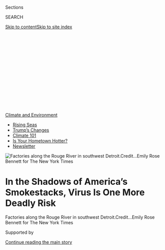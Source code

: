 <div id="app">

<div>

<div>

<div>

<div class="NYTAppHideMasthead css-ikk3s8 e1suatyy0">

<div class="section css-133zg39 e1suatyy2">

<div class="css-eph4ug er09x8g0">

<div class="css-6n7j50">

</div>

<span class="css-1dv1kvn">Sections</span>

<div class="css-10488qs">

<span class="css-1dv1kvn">SEARCH</span>

</div>

[Skip to content](#site-content)[Skip to site
index](#site-index)

</div>

<div class="css-10698na e1huz5gh0">

</div>

</div>

</div>

</div>

<div data-aria-hidden="false">

<div id="site-content" data-role="main">

<div>

<div class="css-1aor85t" style="opacity:0.000000001;z-index:-1;visibility:hidden">

<div class="css-1hqnpie">

<div class="css-epjblv">

<span class="css-17xtcya">[Climate](/section/climate)</span><span class="css-x15j1o">|</span><span class="css-fwqvlz">In
the Shadows of America’s Smokestacks, Virus Is One More Deadly
Risk</span>

</div>

<div class="css-k008qs">

<div class="css-1iwv8en">

<span class="css-18z7m18"></span>

<div>

</div>

</div>

<span class="css-1n6z4y">https://nyti.ms/2WBIOW0</span>

<div class="css-1705lsu">

<div class="css-4xjgmj">

<div class="css-4skfbu" data-role="toolbar" data-aria-label="Social Media Share buttons, Save button, and Comments Panel with current comment count" data-testid="share-tools">

  - 
  - 
  - 
  - 
    
    <div class="css-6n7j50">
    
    </div>

  - 

</div>

</div>

</div>

</div>

</div>

</div>

<div id="NYT_TOP_BANNER_REGION" class="css-11qgg8s">

<div>

<div id="styln-prism-menu-1591906231550" class="section interactive-content interactive-size-medium css-1du2ztb">

<div class="css-17ih8de interactive-body">

<div id="scroll-container" class="css-1gj85ro">

[<span class="styln-title-wrap"><span class="css-1pje3qr">Climate
and</span><span class="css-1pje3qr">
Environment</span></span>](https://www.nytimes.com/section/climate?action=click&pgtype=Article&state=default&region=TOP_BANNER&context=storylines_menu)

  - [Rising
    Seas](https://www.nytimes.com/2020/07/30/climate/sea-level-inland-floods.html?action=click&pgtype=Article&state=default&region=TOP_BANNER&context=storylines_menu)
  - [Trump’s
    Changes](https://www.nytimes.com/interactive/2020/climate/trump-environment-rollbacks.html?action=click&pgtype=Article&state=default&region=TOP_BANNER&context=storylines_menu)
  - [Climate 101](https://www.nytimes.com/interactive/2020/04/19/climate/climate-crash-course-1.html?action=click&pgtype=Article&state=default&region=TOP_BANNER&context=storylines_menu)
  - [Is Your Hometown
    Hotter?](https://www.nytimes.com/interactive/2018/08/30/climate/how-much-hotter-is-your-hometown.html?action=click&pgtype=Article&state=default&region=TOP_BANNER&context=storylines_menu)
  - [Newsletter](https://www.nytimes.com/newsletters/climate-change?action=click&pgtype=Article&state=default&region=TOP_BANNER&context=storylines_menu)

</div>

</div>

</div>

</div>

</div>

<div id="fullBleedHeaderContent">

<div class="css-9fsmc8">

![<span class="css-16f3y1r e13ogyst0" data-aria-hidden="true">Factories
along the Rouge River in southwest
Detroit.</span><span class="css-cnj6d5 e1z0qqy90" itemprop="copyrightHolder"><span class="css-1ly73wi e1tej78p0">Credit...</span><span><span>Emily
Rose Bennett for The New York
Times</span></span></span>](https://static01.nyt.com/images/2020/05/17/climate/00CLI-VIRUS-POLLUTION-main/00CLI-VIRUS-POLLUTION1-articleLarge.jpg?quality=75&auto=webp&disable=upscale)

</div>

<div class="css-1pumfk">

<div class="css-1vkm6nb ehdk2mb0">

# In the Shadows of America’s Smokestacks, Virus Is One More Deadly Risk  

</div>

</div>

<div class="css-nwzfg5 e1gnum310">

<span class="css-1f9pvn2 climate">Factories along the Rouge River in
southwest
Detroit.</span><span class="css-cnj6d5 e1z0qqy90" itemprop="copyrightHolder"><span class="css-1ly73wi e1tej78p0">Credit...</span><span><span>Emily
Rose Bennett for The New York Times</span></span></span>

</div>

<div id="sponsor-wrapper" class="css-1hyfx7x">

<div id="sponsor-slug" class="css-19vbshk">

Supported by

</div>

[Continue reading the main
story](#after-sponsor)

<div id="sponsor" class="ad sponsor-wrapper" style="text-align:center;height:100%;display:block">

</div>

<div id="after-sponsor">

</div>

</div>

<div class="css-1wx1auc e1gnum311">

<div class="css-18e8msd">

<div class="css-vp77d3 epjyd6m0">

<div class="css-hus3qt ey68jwv0" data-aria-hidden="true">

[![Hiroko
Tabuchi](https://static01.nyt.com/images/2018/02/20/multimedia/author-hiroko-tabuchi/author-hiroko-tabuchi-thumbLarge.jpg
"Hiroko Tabuchi")](https://www.nytimes.com/by/hiroko-tabuchi)

</div>

<div class="css-1baulvz">

By [<span class="css-1baulvz last-byline" itemprop="name">Hiroko
Tabuchi</span>](https://www.nytimes.com/by/hiroko-tabuchi)

</div>

</div>

  - 
    
    <div class="css-ld3wwf e16638kd2">
    
    Published May 17, 2020Updated May 19,
    2020
    
    </div>

  - 
    
    <div class="css-4xjgmj">
    
    <div class="css-pvvomx" data-role="toolbar" data-aria-label="Social Media Share buttons, Save button, and Comments Panel with current comment count" data-testid="share-tools">
    
      - 
      - 
      - 
      - 
        
        <div class="css-6n7j50">
        
        </div>
    
      - 
    
    </div>
    
    </div>

</div>

</div>

</div>

<div class="section meteredContent css-1r7ky0e" name="articleBody" itemprop="articleBody">

<div class="css-1fanzo5 StoryBodyCompanionColumn">

<div class="css-53u6y8">

This isn’t the first time Vicki Dobbins’s town has been forced to
shelter in place.

Last year, the Marathon Petroleum refinery that looms over her
neighborhood near Detroit emitted a pungent gas, causing nausea and
dizziness among neighbors and prompting health officials to warn people
to stay inside. When a stay-at-home advisory returned in March, this
time for the coronavirus, “it was just devastating,” Ms. Dobbins said.

Ms. Dobbins, who is 76, later contracted Covid-19, and spent two weeks
on oxygen in intensive care. Now she has a question. “Do the polluters
in our area make us more susceptible to asthma, bronchitis, heart
failure, cancers?” she asked. “Is the virus just going to be one of the
ones added to that list?”

Nationwide, low-income communities of color like hers, River Rouge,
Mich., are exposed to significantly higher levels of pollution, [studies
have
found](https://ajph.aphapublications.org/doi/abs/10.2105/AJPH.2017.304297?journalCode=ajph),
and also see higher levels of lung disease and other ailments. Now,
scientists are racing to understand if long-term exposure to air
pollution plays a role in the coronavirus crisis, particularly since
minorities are disproportionately dying.

The science is preliminary — the virus, being so new, remains poorly
understood — though researchers are finding reason to look closely.
People with two conditions tied to air pollution, [inflammatory lung
disease](https://www.resmedjournal.com/article/S0954-6111\(20\)30081-0/fulltext)
and [coronary heart
disease](https://www.medrxiv.org/content/10.1101/2020.03.25.20043133v1),
face a higher risk for severe Covid-19, preliminary research has shown.
Last month, work [by Harvard
specialists](https://www.nytimes.com/2020/04/07/climate/air-pollution-coronavirus-covid.html)
found that coronavirus patients in areas with historically heavy air
pollution are more likely to die than patients elsewhere.

</div>

</div>

<div class="css-1fanzo5 StoryBodyCompanionColumn">

<div class="css-53u6y8">

And while it’s impossible to say with certainty that any one person was
made more vulnerable to the virus because of pollution, earlier studies
of other respiratory diseases [have established
that](https://www.ncbi.nlm.nih.gov/pubmed/14629774) long-term exposure
to air pollution [increases the risk of those
illness](https://www.ncbi.nlm.nih.gov/pubmed/28966029).

“The system has allowed, basically, low-income people and people of
color to have to breathe the pollution,” said Dr. Abdul El-Sayed, an
epidemiologist and Detroit’s former health director.

The tensions are playing out in minority communities across the country
that live with industrial air pollution and the health risks that come
with it. A neighborhood in Houston, Texas, for instance, that is home
not only to factories making plastics materials used in medical masks,
but also incinerators that burn medical waste. A community outside San
Francisco near the state’s largest refinery but far from most hospitals.

And the county where Ms. Dobbins lives, which has seen more Covid-19
deaths than almost any other outside of New York state.

</div>

</div>

<div class="css-1fanzo5 StoryBodyCompanionColumn">

<div class="css-53u6y8">

Michigan:

## A National Hot Spot

</div>

</div>

<div class="css-79elbk" data-testid="photoviewer-wrapper">

<div class="css-z3e15g" data-testid="photoviewer-wrapper-hidden">

</div>

<div class="css-1a48zt4 ehw59r15" data-testid="photoviewer-children">

![<span class="css-16f3y1r e13ogyst0" data-aria-hidden="true">Two homes
in River Rouge near the Marathon Petroleum
plant.</span><span class="css-cnj6d5 e1z0qqy90" itemprop="copyrightHolder"><span class="css-1ly73wi e1tej78p0">Credit...</span><span>Emily
Rose Bennett for The New York
Times</span></span>](https://static01.nyt.com/images/2020/05/17/climate/00CLI-VIRUS-POLLUTION-jump4/merlin_171906717_1a74bd6b-a852-4692-b1c7-75a667198755-articleLarge.jpg?quality=75&auto=webp&disable=upscale)

</div>

</div>

<div class="css-1fanzo5 StoryBodyCompanionColumn">

<div class="css-53u6y8">

Ms. Dobbins lives in one of Michigan’s most polluted ZIP codes.

There’s a refinery, two power stations, a steel mill and a sewage
treatment plant within a five-mile radius. The area’s levels of ozone, a
gas that has been linked to lung disease and other ailments, frequently
exceed federal limits.

Her county has seen 2,192 deaths so far, putting it in the same league
as much larger Cook County, Ill., which is home to Chicago and 2,589
recorded deaths. In Michigan, African-Americans have accounted for more
than 40 percent of deaths, even though they make up only 15 percent of
the population.

</div>

</div>

<div>

</div>

<div class="css-1fanzo5 StoryBodyCompanionColumn">

<div class="css-53u6y8">

A substitute teacher, Ms. Dobbins had already struggled to breathe since
developing asthma after moving back to the neighborhood 20 years ago to
care for her mother. She got used to carrying around her inhaler and
also sheltering in place, as she did a year ago during the warning about
the Marathon refinery.

Back then, the Detroit Health Department advised people to stay indoors
with the windows closed, saying that the odors could cause “symptoms
such as nausea, vomiting, headaches, or difficulty breathing” among
people sensitive to the smells. A flare failure had released hydrogen
sulfide, sulfur dioxide and other compounds, [Marathon told
regulators.](https://www.michigan.gov/mienvironment/0,9349,7-385-90161-504479--,00.html)
In a statement, a company spokesman, Jamal T. Kheiry, said the plant
operator “did not detect any emission levels of concern” in the
episode.

</div>

</div>

<div class="css-a7yk8a e73j0it0">

<div class="css-1xdhyk6 erfvjey0">

<span class="css-1ly73wi e1tej78p0">Image</span>

<div class="css-zjzyr8">

<div data-testid="lazyimage-container" style="height:580.6444444444445px">

</div>

</div>

</div>

<span class="css-16f3y1r e13ogyst0" data-aria-hidden="true">Vicki
Dobbins has a question: Have decades of industrial air pollution in her
area made people more susceptible to
Covid-19?</span><span class="css-cnj6d5 e1z0qqy90" itemprop="copyrightHolder"><span class="css-1ly73wi e1tej78p0">Credit...</span><span>Emily
Rose Bennett for The New York
Times</span></span>

<div class="css-1xdhyk6 erfvjey0">

<span class="css-1ly73wi e1tej78p0">Image</span>

<div class="css-zjzyr8">

<div data-testid="lazyimage-container" style="height:579.3555555555556px">

</div>

</div>

</div>

<span class="css-16f3y1r e13ogyst0" data-aria-hidden="true">The area
around River Rouge, on the southwest edge of Detroit, is among the
state’s most
polluted.</span><span class="css-cnj6d5 e1z0qqy90" itemprop="copyrightHolder"><span class="css-1ly73wi e1tej78p0">Credit...</span><span>Emily
Rose Bennett for The New York Times</span></span>

</div>

<div class="css-1fanzo5 StoryBodyCompanionColumn">

<div class="css-53u6y8">

Today, amid the pandemic, Marathon has urged state regulators to suspend
environmental monitoring rules, partly so its staff will not have to
work and risk infection. On April 2, Timothy J. Peterkoski, Marathon’s
environmental director, wrote to regulators that some “sampling,
testing, record-keeping and reporting activities may need to be
deferred.”

</div>

</div>

<div class="css-1fanzo5 StoryBodyCompanionColumn">

<div class="css-53u6y8">

When the virus lockdown came in March, the entire state sheltered at
home, including Ms. Dobbins. Only then did she discover that she had
already caught the coronavirus, most likely at a birthday party a few
weeks earlier in Detroit, where she danced the night away with friends,
she
said.

<div id="NYT_MAIN_CONTENT_1_REGION" class="css-9tf9ac">

<div>

<div id="styln-prism-guide-1593610178459" class="section interactive-content interactive-size-medium css-1ftcdic">

<div class="css-17ih8de interactive-body">

<div id="prism-freeform-block-37356" class="css-19mumt8" data-role="complementary" data-storyline="Climate and Environment" data-truncated="false" tabindex="0">

<div class="css-a8d9oz">

<div>

[](https://www.nytimes.com/section/climate?action=click&pgtype=Article&state=default&region=MAIN_CONTENT_1&context=storylines_keepup)

### Climate and Environment ›

#### Keep Up on the Latest Climate News

Updated July 30, 2020

Here’s what you need to know about the latest climate change news this
week:

  -   - [Floods
        in](https://www.nytimes.com/2020/07/30/climate/bangladesh-floods.html?action=click&pgtype=Article&state=default&region=MAIN_CONTENT_1&context=storylines_keepup)[Bangladesh](https://www.nytimes.com/2020/07/30/climate/bangladesh-floods.html?action=click&pgtype=Article&state=default&region=MAIN_CONTENT_1&context=storylines_keepup)
        are punishing the people least responsible for climate change.
      - As climate change raises sea levels, [storm surges and high
        tides](https://www.nytimes.com/2020/07/30/climate/sea-level-inland-floods.html?action=click&pgtype=Article&state=default&region=MAIN_CONTENT_1&context=storylines_keepup)
        are likely to push farther inland.
      - The E.P.A. inspector general plans to investigate whether a
        rollback of fuel efficiency standards [violated government
        rules](https://www.nytimes.com/2020/07/27/climate/trump-fuel-efficiency-rule.html?action=click&pgtype=Article&state=default&region=MAIN_CONTENT_1&context=storylines_keepup).

<div id="styln-survey-component-37356" class="styln-survey-component">

</div>

</div>

</div>

</div>

</div>

</div>

</div>

</div>

She was hospitalized with pneumonia, then transferred to intensive care.
Then, her kidneys failed. She was among the lucky and today is
recovering at home. Nevertheless, Ms. Dobbins now struggles to take the
20 steps to and from her bathroom. “I’m so winded I can’t breathe,” she
said, pausing to catch her breath while speaking on the phone.

And she struggled to describe the industrial smells that plague her
neighborhood: “I smell it every day. I live it every
day.”

Texas

## Making Plastic, Burning Plastic

</div>

</div>

<div class="css-79elbk" data-testid="photoviewer-wrapper">

<div class="css-z3e15g" data-testid="photoviewer-wrapper-hidden">

</div>

<div class="css-1a48zt4 ehw59r15" data-testid="photoviewer-children">

<div class="css-1xdhyk6 erfvjey0">

<span class="css-1ly73wi e1tej78p0">Image</span>

<div class="css-zjzyr8">

<div data-testid="lazyimage-container" style="height:257.77777777777777px">

</div>

</div>

</div>

<span class="css-16f3y1r e13ogyst0" data-aria-hidden="true">The Port
Arthur
skyline.</span><span class="css-cnj6d5 e1z0qqy90" itemprop="copyrightHolder"><span class="css-1ly73wi e1tej78p0">Credit...</span><span>Brandon
Thibodeaux for The New York Times</span></span>

</div>

</div>

<div class="css-1fanzo5 StoryBodyCompanionColumn">

<div class="css-53u6y8">

The neighborhoods surrounding the Houston Ship Channel, a bustling
petrochemical hub of refineries and oil tankers, produce the raw
materials vital to some of the most highly sought-after products in the
nation right now: masks, plastic gowns and other medical equipment.

And when that gear is discarded, residents fear that some of it is
coming back to be incinerated in the [five medical waste
facilities](https://www.tceq.texas.gov/assets/public/permitting/waste/msw/medical-waste-facilities-active.pdf)
in and around Houston, Port Arthur and surrounding counties.

It is the kind of one-two industrial punch that has contributed to air
pollution for decades around the neighborhoods’ sizable African-American
and Hispanic populations. The American Lung Association [ranks Houston
among the nation’s most
polluted](http://www.stateoftheair.org/city-rankings/msas/houston-the-woodlands-tx.html#ozone)
cities.

</div>

</div>

<div class="css-1fanzo5 StoryBodyCompanionColumn">

<div class="css-53u6y8">

Today, Harris County, which includes metropolitan Houston, has reported
more than 9,000 coronavirus cases. Minority groups have accounted for
about two-thirds of early Covid-19 deaths in the city, despite making up
only 22 percent of the population.

“Hospitals need the masks, the gloves,” said Yvette Arellano, a
community organizer in Houston’s polluted neighborhoods. But the irony,
she said, is that communities like this “are breathing in the toxins
that industry says is necessary for the safety of other
people.”

</div>

</div>

<div class="css-79elbk" data-testid="photoviewer-wrapper">

<div class="css-z3e15g" data-testid="photoviewer-wrapper-hidden">

</div>

<div class="css-1a48zt4 ehw59r15" data-testid="photoviewer-children">

<div class="css-1xdhyk6 erfvjey0">

<span class="css-1ly73wi e1tej78p0">Image</span>

<div class="css-zjzyr8">

<div data-testid="lazyimage-container" style="height:257.77777777777777px">

</div>

</div>

</div>

<span class="css-16f3y1r e13ogyst0" data-aria-hidden="true">Yvette
Arellano on the bank of Buffalo Bayou in industrial east
Houston.</span><span class="css-cnj6d5 e1z0qqy90" itemprop="copyrightHolder"><span class="css-1ly73wi e1tej78p0">Credit...</span><span>Brandon
Thibodeaux for The New York Times</span></span>

</div>

</div>

<div class="css-1fanzo5 StoryBodyCompanionColumn">

<div class="css-53u6y8">

Despite the economic shutdown, petrochemical companies around Houston
have kept operating because they are essential for the production of
masks and protective equipment. [Research has shown
that](https://www.newschool.edu/pressroom/pressreleases/2019/incinerators.htm)
most waste incinerators in the United States are in lower-income
communities of color, and medical waste, when burned, can release
dioxins and other compounds.

Denae W. King, an expert in environmental health at Texas Southern
University, said more research was needed to pin down if and precisely
how air pollution might make communities more vulnerable. But
particulate matter, which can lodge deep in the lungs and cause
inflammation, adds risk, she said. “If your lungs have already been
exposed, you already have underlying issues related to inflammation, and
then you’re diagnosed with Covid-19, that just exacerbates the problems
that already exist.”

Ms. Arellano says she suspects, but can’t be sure, that her own mother
caught coronavirus. She had the dry cough, a headache and muscle pain.
But health officials said her mother wouldn’t qualify for a test without
proof that she had run a sustained fever, a tricky ask for Americans
with no family physician.

Her mother never got tested. But because of her cough, she hasn’t been
able to keep working as a grocery
cashier.

</div>

</div>

<div class="css-1fanzo5 StoryBodyCompanionColumn">

<div class="css-53u6y8">

California

## Pollution Nearby, Hospitals Far Away

</div>

</div>

<div class="css-79elbk" data-testid="photoviewer-wrapper">

<div class="css-z3e15g" data-testid="photoviewer-wrapper-hidden">

</div>

<div class="css-1a48zt4 ehw59r15" data-testid="photoviewer-children">

<div class="css-1xdhyk6 erfvjey0">

<span class="css-1ly73wi e1tej78p0">Image</span>

<div class="css-zjzyr8">

<div data-testid="lazyimage-container" style="height:257.77777777777777px">

</div>

</div>

</div>

<span class="css-16f3y1r e13ogyst0" data-aria-hidden="true">Vandee
Lakthanasuk, left, with her father, Siengther Lakthanasuk, at home in
Richmond,
Calif.</span><span class="css-cnj6d5 e1z0qqy90" itemprop="copyrightHolder"><span class="css-1ly73wi e1tej78p0">Credit...</span><span>Preston
Gannaway for The New York Times</span></span>

</div>

</div>

<div class="css-1fanzo5 StoryBodyCompanionColumn">

<div class="css-53u6y8">

Siengther Lakthanasuk fought for the Americans against communist forces
for 15 years in Indochina, and waited another 16 years at a refugee camp
in Thailand before landing in 1991 in Richmond, Calif., in Contra Costa
County, just a few minutes from a Chevron refinery that is the state’s
largest polluter.

Mr. Lakthanasuk’s neighborhood, a community of people hailing from his
native Laos, is also affected by other industrial pollution, including
coal trains headed to port.

While Richmond doesn’t lack for industrial infrastructure, it does fall
short in health care options. The only public hospital serving the city
of 110,000 shut its doors in 2015.

Hunkered down at home, Mr. Lakthanasuk worries what might happen if his
daughters bring the virus into the house from their work. “When I was in
the war, we could hear the enemy, we could hear the guns shooting, and
we could protect ourselves,” Mr. Lakthanasuk said, speaking through a
translator. But “you cannot see the coronavirus.”

Contra Costa County has recorded 1,089 coronavirus cases, and its
fatality rate has climbed to nearly 3 percent, almost twice that of
wealthier San Francisco a short drive away. That disparity underscores
regional inequalities even as California has been praised for its early
virus intervention — including the nation’s first shelter-in-place
orders in six counties, including Contra Costa.

Many local families are like Mr. Lakthanasuk’s, intergenerational
households with service industry jobs that are either risky or have
disappeared. Mr. Lakthanasuk’s wife lost her job at a nearby casino
shuttered by the pandemic. His two adult daughters work at nearby
grocery stores, essential workers both to the community and for their
income.

</div>

</div>

<div class="css-79elbk" data-testid="photoviewer-wrapper">

<div class="css-z3e15g" data-testid="photoviewer-wrapper-hidden">

</div>

<div class="css-1a48zt4 ehw59r15" data-testid="photoviewer-children">

<div class="css-1xdhyk6 erfvjey0">

<span class="css-1ly73wi e1tej78p0">Image</span>

<div class="css-zjzyr8">

<div data-testid="lazyimage-container" style="height:253.26666666666665px">

</div>

</div>

</div>

<span class="css-16f3y1r e13ogyst0" data-aria-hidden="true">Siengther
Lakthanasuk at home in Richmond,
Calif.</span><span class="css-cnj6d5 e1z0qqy90" itemprop="copyrightHolder"><span class="css-1ly73wi e1tej78p0">Credit...</span><span>Preston
Gannaway for The New York
Times</span></span>

</div>

</div>

<div class="css-a7yk8a e73j0it0">

<div class="css-1xdhyk6 erfvjey0">

<span class="css-1ly73wi e1tej78p0">Image</span>

<div class="css-zjzyr8">

<div data-testid="lazyimage-container" style="height:257.77777777777777px">

</div>

</div>

</div>

<span class="css-16f3y1r e13ogyst0" data-aria-hidden="true">The Chevron
refinery in
Richmond.</span><span class="css-cnj6d5 e1z0qqy90" itemprop="copyrightHolder"><span class="css-1ly73wi e1tej78p0">Credit...</span><span>Preston
Gannaway for The New York
Times</span></span>

<div class="css-1xdhyk6 erfvjey0">

<span class="css-1ly73wi e1tej78p0">Image</span>

<div class="css-zjzyr8">

<div data-testid="lazyimage-container" style="height:257.77777777777777px">

</div>

</div>

</div>

<span class="css-16f3y1r e13ogyst0" data-aria-hidden="true">Members of
Mr. Lakthanasuk’s family cleaned their shoes after coming home from work
at a grocery
store.</span><span class="css-cnj6d5 e1z0qqy90" itemprop="copyrightHolder"><span class="css-1ly73wi e1tej78p0">Credit...</span><span>Preston
Gannaway for The New York Times</span></span>

</div>

<div class="css-1fanzo5 StoryBodyCompanionColumn">

<div class="css-53u6y8">

John Gioa, who serves on the county’s board of supervisors and the
state’s Air Resources Board, said a new medical station in Richmond
with 250 beds, housed in a former Ford Motor factory, would bring
much-needed care. And testing had been greatly expanded, he said, with
at least three locations in the city.

“I’m still concerned about the future,” he said. “Lower-income
communities and those impacted by air pollution are at greater risk, and
we need to be prepared.”

In 2012, a fire at the Chevron facility sent more than 10,000 people to
seek treatment for respiratory difficulties, including Mr. Lakthanasuk
and his family. “We were packed in the hospital,” Mr. Lakthanasuk said,
recalling the fire. “But that’s not the only time. There’s been a lot of
incidents.”

</div>

</div>

<div>

</div>

<div class="css-1fanzo5 StoryBodyCompanionColumn">

<div class="css-53u6y8">

Last year at the refinery, episodes of flaring, the intentional burning
of hydrogen, sent black smoke across the neighborhood, prompting an
investigation by air-quality officials. Chevron said the flaring was
related to the start-up of a more efficient hydrogen processing unit,
now complete.

</div>

</div>

<div class="css-1fanzo5 StoryBodyCompanionColumn">

<div class="css-53u6y8">

A spokesman for Chevron, Braden Reddall, said the company monitored 10
chemical compounds at three fence-line locations at the refinery and
tracked additional compounds at three other locations in the community.
As of **** mid-May, none of those readings exceed health limits.

Mr. Lakthanasuk’s health concerns and financial strains are now starting
to reach well beyond his boxy, red-and-yellow home in Richmond. His
extended family back in Laos is now feeling the effects, too.

They are rice farmers, he said, and their crop last year was hit hard by
drought, which local officials [have linked to climate
change](https://en.vietnamplus.vn/lao-ministry-blames-recent-droughts-on-climate-change/165553.vnp).
Despite fears for his own safety, Mr. Lakthanasuk recently ventured out
to wire his nephew an emergency payment of $300 so he could buy food.

In his many years spent fighting communists in Indochina, Mr.
Lakthanasuk said, he is proud of having never been captured. The virus,
though, has given him a small taste. “Right now, home is worse than
being a prisoner,” he said.

</div>

</div>

</div>

<div>

</div>

<div>

</div>

<div>

</div>

<div>

<div id="bottom-wrapper" class="css-1ede5it">

<div id="bottom-slug" class="css-l9onyx">

Advertisement

</div>

[Continue reading the main
story](#after-bottom)

<div id="bottom" class="ad bottom-wrapper" style="text-align:center;height:100%;display:block;min-height:90px">

</div>

<div id="after-bottom">

</div>

</div>

</div>

</div>

</div>

## Site Index

<div>

</div>

## Site Information Navigation

  - [© <span>2020</span> <span>The New York Times
    Company</span>](https://help.nytimes.com/hc/en-us/articles/115014792127-Copyright-notice)

<!-- end list -->

  - [NYTCo](https://www.nytco.com/)
  - [Contact
    Us](https://help.nytimes.com/hc/en-us/articles/115015385887-Contact-Us)
  - [Work with us](https://www.nytco.com/careers/)
  - [Advertise](https://nytmediakit.com/)
  - [T Brand Studio](http://www.tbrandstudio.com/)
  - [Your Ad
    Choices](https://www.nytimes.com/privacy/cookie-policy#how-do-i-manage-trackers)
  - [Privacy](https://www.nytimes.com/privacy)
  - [Terms of
    Service](https://help.nytimes.com/hc/en-us/articles/115014893428-Terms-of-service)
  - [Terms of
    Sale](https://help.nytimes.com/hc/en-us/articles/115014893968-Terms-of-sale)
  - [Site
    Map](https://spiderbites.nytimes.com)
  - [Help](https://help.nytimes.com/hc/en-us)
  - [Subscriptions](https://www.nytimes.com/subscription?campaignId=37WXW)

</div>

</div>

</div>

</div>
